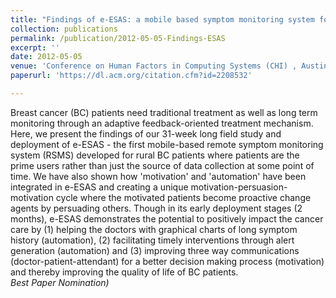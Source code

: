 ```yaml
---
title: "Findings of e-ESAS: a mobile based symptom monitoring system for breast cancer patients in rural Bangladesh"
collection: publications
permalink: /publication/2012-05-05-Findings-ESAS
excerpt: ''
date: 2012-05-05
venue: 'Conference on Human Factors in Computing Systems (CHI) , Austin, Texas'
paperurl: 'https://dl.acm.org/citation.cfm?id=2208532'

---
```

Breast cancer (BC) patients need traditional treatment as well as long term monitoring through an adaptive feedback-oriented treatment mechanism. Here, we present the findings of our 31-week long field study and deployment of e-ESAS - the first mobile-based remote symptom monitoring system (RSMS) developed for rural BC patients where patients are the prime users rather than just the source of data collection at some point of time. We have also shown how 'motivation' and 'automation' have been integrated in e-ESAS and creating a unique motivation-persuasion-motivation cycle where the motivated patients become proactive change agents by persuading others. Though in its early deployment stages (2 months), e-ESAS demonstrates the potential to positively impact the cancer care by (1) helping the doctors with graphical charts of long symptom history (automation), (2) facilitating timely interventions through alert generation (automation) and (3) improving three way communications (doctor-patient-attendant) for a better decision making process (motivation) and thereby improving the quality of life of BC patients.     
*Best Paper Nomination)*